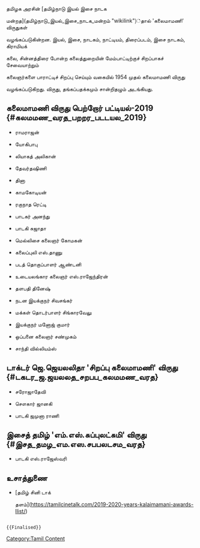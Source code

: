 தமிழக அரசின் [தமிழ்நாடு இயல் இசை நாடக
மன்றத](தமிழ்நாடு_இயல்_இசை_நாடக_மன்றம் "wikilink")்தால் 'கலைமாமணி' விருதுகள்
வழங்கப்படுகின்றன. இயல், இசை, நாடகம், நாட்டியம், திரைப்படம், இசை நாடகம், கிராமியக்
கலை, சின்னத்திரை போன்ற கலைத்துறையின் மேம்பாட்டிற்குச் சிறப்பாகச் சேவையாற்றும்
கலைஞர்களை பாராட்டிச் சிறப்பு செய்யும் வகையில் 1954 முதல் கலைமாமணி விருது
வழங்கப்படுகிறது. விருது, தங்கப்பதக்கமும் சான்றிதழும் அடங்கியது.

## கலைமாமணி விருது பெற்றோர் பட்டியல்-2019 {#கலமமண_வரத_பறறர_படடயல_2019}

-   ராமராஜன்
-   யோகிபாபு
-   லியாகத் அலிகான்
-   தேவர்தஷிணி
-   தினா
-   காமகோடியன்
-   ரகுநாத ரெட்டி
-   பாடகர் அனந்து
-   பாடகி சுஜாதா
-   மெல்லிசை கலைஞர் கோமகன்
-   கலைப்புலி எஸ்.தாணு
-   படத் தொகுப்பாளர் ஆண்டனி
-   உடையலங்கார கலைஞர் எஸ்.ராஜேந்திரன்
-   தளபதி தினேஷ்
-   நடன இயக்குநர் சிவசங்கர்
-   மக்கள் தொடர்பாளர் சிங்காரவேலு
-   இயக்குநர் மனோஜ் குமார்
-   ஒப்பனை கலைஞர் சண்முகம்
-   சாந்தி வில்லியம்ஸ்

## டாக்டர் ஜெ.ஜெயலலிதா 'சிறப்பு கலைமாமணி' விருது {#டகடர_ஜ.ஜயலலத_சறபப_கலமமண_வரத}

-   சரோஜாதேவி
-   சௌகார் ஜானகி
-   பாடகி ஜமுனா ராணி

## இசைத் தமிழ் 'எம்.எஸ்.சுப்புலட்சுமி' விருது {#இசத_தமழ_எம.எஸ.சபபலடசம_வரத}

-   பாடகி எஸ்.ராஜேஸ்வரி

## உசாத்துணை

-   [தமிழ் சினி டாக்
    தளம்](https://tamilcinetalk.com/2019-2020-years-kalaimamani-awards-llist/)

```{=mediawiki}
{{Finalised}}
```
[Category:Tamil Content](Category:Tamil_Content "wikilink")

